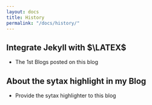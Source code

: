 ```yaml
---
layout: docs
title: History
permalink: "/docs/history/"
---
```


## Integrate Jekyll with $\LATEX$

- The 1st Blogs posted on this blog

## About the sytax highlight in my Blog

- Provide the sytax highlighter to this blog


